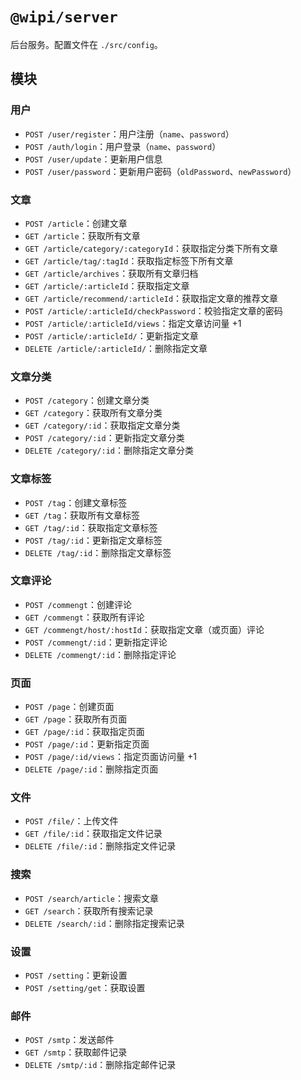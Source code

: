 # `@wipi/server`

后台服务。配置文件在 `./src/config`。

## 模块

### 用户

- `POST /user/register`：用户注册（`name`、`password`）
- `POST /auth/login`：用户登录（`name`、`password`）
- `POST /user/update`：更新用户信息
- `POST /user/password`：更新用户密码（`oldPassword`、`newPassword`）

### 文章

- `POST /article`：创建文章
- `GET /article`：获取所有文章
- `GET /article/category/:categoryId`：获取指定分类下所有文章
- `GET /article/tag/:tagId`：获取指定标签下所有文章
- `GET /article/archives`：获取所有文章归档
- `GET /article/:articleId`：获取指定文章
- `GET /article/recommend/:articleId`：获取指定文章的推荐文章
- `POST /article/:articleId/checkPassword`：校验指定文章的密码
- `POST /article/:articleId/views`：指定文章访问量 +1
- `POST /article/:articleId/`：更新指定文章
- `DELETE /article/:articleId/`：删除指定文章

### 文章分类

- `POST /category`：创建文章分类
- `GET /category`：获取所有文章分类
- `GET /category/:id`：获取指定文章分类
- `POST /category/:id`：更新指定文章分类
- `DELETE /category/:id`：删除指定文章分类

### 文章标签

- `POST /tag`：创建文章标签
- `GET /tag`：获取所有文章标签
- `GET /tag/:id`：获取指定文章标签
- `POST /tag/:id`：更新指定文章标签
- `DELETE /tag/:id`：删除指定文章标签

### 文章评论

- `POST /commengt`：创建评论
- `GET /commengt`：获取所有评论
- `GET /commengt/host/:hostId`：获取指定文章（或页面）评论
- `POST /commengt/:id`：更新指定评论
- `DELETE /commengt/:id`：删除指定评论

### 页面

- `POST /page`：创建页面
- `GET /page`：获取所有页面
- `GET /page/:id`：获取指定页面
- `POST /page/:id`：更新指定页面
- `POST /page/:id/views`：指定页面访问量 +1
- `DELETE /page/:id`：删除指定页面

### 文件

- `POST /file/`：上传文件
- `GET /file/:id`：获取指定文件记录
- `DELETE /file/:id`：删除指定文件记录

### 搜索

- `POST /search/article`：搜索文章
- `GET /search`：获取所有搜索记录
- `DELETE /search/:id`：删除指定搜索记录

### 设置

- `POST /setting`：更新设置
- `POST /setting/get`：获取设置

### 邮件

- `POST /smtp`：发送邮件
- `GET /smtp`：获取邮件记录
- `DELETE /smtp/:id`：删除指定邮件记录

